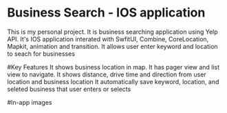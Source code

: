 # Business Search - IOS application
This is my personal project. It is business searching application using Yelp API. It's IOS application interated with SwfitUI, Combine, CoreLocation, Mapkit, animation and transition. It allows user enter keyword and location to seach for businesses

#Key Features
It shows business location in map.
It has pager view and list view to navigate.
It shows distance, drive time and direction from user location and business location
It automatically save keyword, location, and seleted business that user enters or selects

#In-app images

